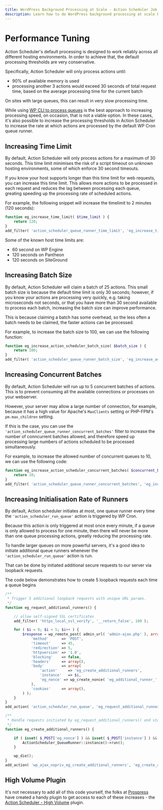 ```yaml
---
title: WordPress Background Processing at Scale - Action Scheduler Job Queue
description: Learn how to do WordPress background processing at scale by tuning the Action Scheduler job queue's default WP Cron runner.
---
```

# Performance Tuning

Action Scheduler's default processing is designed to work reliably across all different hosting environments. In order to achieve that, the default processing thresholds are very conservative.

Specifically, Action Scheduler will only process actions until:

* 90% of available memory is used
* processing another 3 actions would exceed 30 seconds of total request time, based on the average processing time for the current batch

On sites with large queues, this can result in very slow processing time.

While using [WP CLI to process queues](/wp-cli/) is the best approach to increasing processing speed, on occasion, that is not a viable option. In these cases, it's also possible to increase the processing thresholds in Action Scheduler to increase the rate at which actions are processed by the default WP Cron queue runner.

## Increasing Time Limit

By default, Action Scheduler will only process actions for a maximum of 30 seconds. This time limit minimises the risk of a script timeout on unknown hosting environments, some of which enforce 30 second timeouts.

If you know your host supports longer than this time limit for web requests, you can increase this time limit. This allows more actions to be processed in each request and reduces the lag between processing each queue, greating speeding up the processing rate of scheduled actions.

For example, the following snippet will increase the timelimit to 2 minutes (120 seconds):

```php
function eg_increase_time_limit( $time_limit ) {
	return 120;
}
add_filter( 'action_scheduler_queue_runner_time_limit', 'eg_increase_time_limit' );
```

Some of the known host time limits are:

* 60 second on WP Engine
* 120 seconds on Pantheon
* 120 seconds on SiteGround

## Increasing Batch Size

By default, Action Scheduler will claim a batch of 25 actions. This small batch size is because the default time limit is only 30 seconds; however, if you know your actions are processing very quickly, e.g. taking microseconds not seconds, or that you have more than 30 second available to process each batch, increasing the batch size can improve performance.

This is because claiming a batch has some overhead, so the less often a batch needs to be claimed, the faster actions can be processed.

For example, to increase the batch size to 100, we can use the following function:

```php
function eg_increase_action_scheduler_batch_size( $batch_size ) {
	return 100;
}
add_filter( 'action_scheduler_queue_runner_batch_size', 'eg_increase_action_scheduler_batch_size' );
```

## Increasing Concurrent Batches

By default, Action Scheduler will run up to 5 concurrent batches of actions. This is to prevent consuming all the available connections or processes on your webserver.

However, your server may allow a large number of connection, for example, because it has a high value for Apache's `MaxClients` setting or PHP-FPM's `pm.max_children` setting.

If this is the case, you can use the `'action_scheduler_queue_runner_concurrent_batches'` filter to increase the number of conncurrent batches allowed, and therefore speed up processing large numbers of actions scheduled to be processed simultaneously.

For example, to increase the allowed number of concurrent queues to 10, we can use the following code:

```php
function eg_increase_action_scheduler_concurrent_batches( $concurrent_batches ) {
	return 10;
}
add_filter( 'action_scheduler_queue_runner_concurrent_batches', 'eg_increase_action_scheduler_concurrent_batches' );
```

## Increasing Initialisation Rate of Runners

By default, Action scheduler initiates at most, one queue runner every time the `'action_scheduler_run_queue'` action is triggered by WP Cron.

Because this action is only triggered at most once every minute, if a queue is only allowed to process for one minute, then there will never be more than one queue processing actions, greatly reducing the processing rate.

To handle larger queues on more powerful servers, it's a good idea to initiate additional queue runners whenever the `'action_scheduler_run_queue'` action is run.

That can be done by initiated additional secure requests to our server via loopback requests.

The code below demonstrates how to create 5 loopback requests each time a queue begins

```php
/**
 * Trigger 5 additional loopback requests with unique URL params.
 */
function eg_request_additional_runners() {

	// allow self-signed SSL certificates
	add_filter( 'https_local_ssl_verify', '__return_false', 100 );

	for ( $i = 0; $i < 5; $i++ ) {
		$response = wp_remote_post( admin_url( 'admin-ajax.php' ), array(
			'method'      => 'POST',
			'timeout'     => 45,
			'redirection' => 5,
			'httpversion' => '1.0',
			'blocking'    => false,
			'headers'     => array(),
			'body'        => array(
				'action'     => 'eg_create_additional_runners',
				'instance'   => $i,
				'eg_nonce' => wp_create_nonce( 'eg_additional_runner_' . $i ),
			),
			'cookies'     => array(),
		) );
	}
}
add_action( 'action_scheduler_run_queue', 'eg_request_additional_runners', 0 );

/**
 * Handle requests initiated by eg_request_additional_runners() and start a queue runner if the request is valid.
 */
function eg_create_additional_runners() {

	if ( isset( $_POST['eg_nonce'] ) && isset( $_POST['instance'] ) && wp_verify_nonce( $_POST['eg_nonce'], 'eg_additional_runner_' . $_POST['instance'] ) ) {
		ActionScheduler_QueueRunner::instance()->run();
	}

	wp_die();
}
add_action( 'wp_ajax_nopriv_eg_create_additional_runners', 'eg_create_additional_runners', 0 );
```

## High Volume Plugin

It's not necessary to add all of this code yourself, the folks at [Prospress](https://prospress.com) have created a handy plugin to get access to each of these increases -  the [Action Scheduler - High Volume](https://github.com/prospress/action-scheduler-high-volume) plugin.
